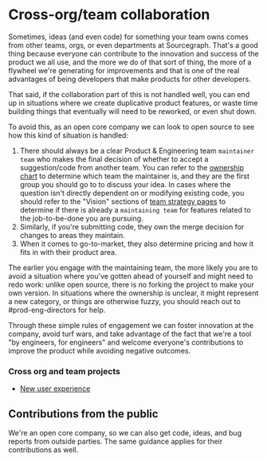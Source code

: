 # Cross-org/team collaboration

Sometimes, ideas (and even code) for something your team owns comes from other teams, orgs, or even departments at Sourcegraph. That's a good thing because everyone can contribute to the innovation and success of the product we all use, and the more we do of that sort of thing, the more of a flywheel we're generating for improvements and that is one of the real advantages of being developers that make products for other developers.

That said, if the collaboration part of this is not handled well, you can end up in situations where we create duplicative product features, or waste time building things that eventually will need to be reworked, or even shut down.

To avoid this, as an open core company we can look to open source to see how this kind of situation is handled:

1. There should always be a clear Product & Engineering team `maintainer team` who makes the final decision of whether to accept a suggestion/code from another team. You can refer to the [ownership chart](../engineering/process/engineering_ownership.md) to determine which team the maintainer is, and they are the first group you should go to to discuss your idea. In cases where the question isn't directly dependent on or modifying existing code, you should refer to the "Vision" sections of [team strategy pages](../../../strategy-goals/strategy/index.md#team-strategy-pages) to determine if there is already a `maintaining team` for features related to the job-to-be-done you are pursuing.
2. Similarly, if you're submitting code, they own the merge decision for changes to areas they maintain.
3. When it comes to go-to-market, they also determine pricing and how it fits in with their product area.

The earlier you engage with the maintaining team, the more likely you are to avoid a situation where you've gotten ahead of yourself and might need to redo work: unlike open source, there is no forking the project to make your own version. In situations where the ownership is unclear, it might represent a new category, or things are otherwise fuzzy, you should reach out to #prod-eng-directors for help.

Through these simple rules of engagement we can foster innovation at the company, avoid turf wars, and take advantage of the fact that we're a tool "by engineers, for engineers" and welcome everyone's contributions to improve the product while avoiding negative outcomes.

### Cross org and team projects

- [New user experience](new-user-experience.md)

## Contributions from the public

We're an open core company, so we can also get code, ideas, and bug reports from outside parties. The same guidance applies for their contributions as well.
